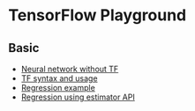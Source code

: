 # TensorFlow Playground

## Basic

* [Neural network without TF](basic_neural_network/basic_nn.ipynb)
* [TF syntax and usage](basic_tensorflow/basic_tf.ipynb)
* [Regression example](basic_tensorflow/neural_network.ipynb)
* [Regression using estimator API](basic_tensorflow/regression.ipynb)